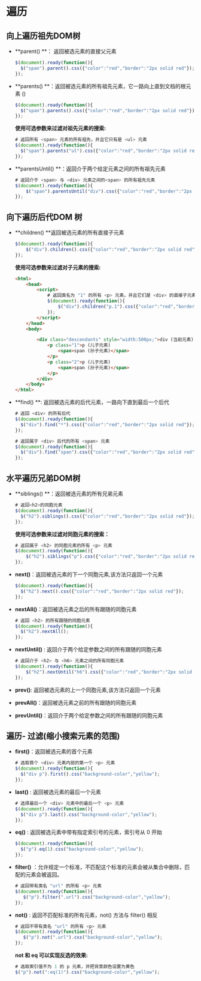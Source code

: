 # 遍历

## 向上遍历祖先DOM树

- **parent()  **： 返回被选元素的直接父元素

  ```javascript
  $(document).ready(function(){
    $("span").parent().css({"color":"red","border":"2px solid red"});
  });
  ```

- **parents() **：返回被选元素的所有祖先元素，它一路向上直到文档的根元素 (<html>)

  ```javascript
  $(document).ready(function(){
    $("span").parents().css({"color":"red","border":"2px solid red"});
  });
  ```

  **使用可选参数来过滤对祖先元素的搜索:**

  ```javascript
  # 返回所有 <span> 元素的所有祖先，并且它只有是 <ul> 元素
  $(document).ready(function(){
    $("span").parents("ul").css({"color":"red","border":"2px solid red"});
  });
  ```

- **parentsUntil() **：返回介于两个给定元素之间的所有祖先元素

  ```javascript
  # 返回介于 <span> 与 <div> 元素之间的<span> 的所有祖先元素
  $(document).ready(function(){
      $("span").parentsUntil("div").css({"color":"red","border":"2px solid red"});
  });
  ```

## 向下遍历后代DOM 树

- **children() **返回被选元素的所有直接子元素

  ```javascript
  $(document).ready(function(){
      $("div").children().css({"color":"red","border":"2px solid red"});
  });
  ```

  **使用可选参数来过滤对子元素的搜索:**

  ```html
  <html>
      <head>
          <script>
              # 返回类名为 "1" 的所有 <p> 元素，并且它们是 <div> 的直接子元素
              $(document).ready(function(){
                  $("div").children("p.1").css({"color":"red","border":"2px solid red"});
              });
          </script>
      </head>
      <body>
  
          <div class="descendants" style="width:500px;">div (当前元素) 
              <p class="1">p (儿子元素)
                  <span>span (孙子元素)</span>     
              </p>
              <p class="2">p (儿子元素)
                  <span>span (孙子元素)</span>
              </p> 
          </div>
      </body>
  </html>
  ```

- **find() **: 返回被选元素的后代元素，一路向下直到最后一个后代

  ```javascript
  # 返回 <div> 的所有后代
  $(document).ready(function(){
    $("div").find("*").css({"color":"red","border":"2px solid red"});
  });
  
  # 返回属于 <div> 后代的所有 <span> 元素
  $(document).ready(function(){
    $("div").find("span").css({"color":"red","border":"2px solid red"});
  });
  ```

## 水平遍历兄弟DOM树

- **siblings() **：返回被选元素的所有兄弟元素

  ```javascript
  # 返回<h2>的同胞元素
  $(document).ready(function(){
  	$("h2").siblings().css({"color":"red","border":"2px solid red"});
  });
  ```

  **使用可选参数来过滤对同胞元素的搜索：**

  ```javascript
  # 返回属于 <h2> 的同胞元素的所有 <p> 元素
  $(document).ready(function(){
      $("h2").siblings("p").css({"color":"red","border":"2px solid red"});
  });
  ```

- **next()**：返回被选元素的下一个同胞元素,该方法只返回一个元素

  ```javascript
  $(document).ready(function(){
  	$("h2").next().css({"color":"red","border":"2px solid red"});
  });
  ```

- **nextAll()**：返回被选元素之后的所有跟随的同胞元素

  ```javascript
  # 返回 <h2> 的所有跟随的同胞元素
  $(document).ready(function(){
    $("h2").nextAll();
  });
  ```

- **nextUntil()** : 返回介于两个给定参数之间的所有跟随的同胞元素

  ```javascript
  # 返回介于 <h2> 与 <h6> 元素之间的所有同胞元素
  $(document).ready(function(){
      $("h2").nextUntil("h6").css({"color":"red","border":"2px solid red"});
  });
  ```

- **prev()**: 返回被选元素的上一个同胞元素,该方法只返回一个元素

- **prevAll()**：返回被选元素之前的所有跟随的同胞元素

- **prevUntil()**：返回介于两个给定参数之间的所有跟随的同胞元素

## 遍历- 过滤(缩小搜索元素的范围)

* **first()**：返回被选元素的首个元素

  ```javascript
  # 选取首个 <div> 元素内部的第一个 <p> 元素
  $(document).ready(function(){
    $("div p").first().css("background-color","yellow");
  });
  ```

* **last()** : 返回被选元素的最后一个元素

  ```javascript
  # 选择最后一个 <div> 元素中的最后一个 <p> 元素
  $(document).ready(function(){
  	$("div p").last().css("background-color","yellow");
  });
  ```

* **eq()** : 返回被选元素中带有指定索引号的元素，索引号从 0 开始

  ```javascript
  $(document).ready(function(){
    $("p").eq(1).css("background-color","yellow");
  });
  ```

* **filter()** ：允许规定一个标准，不匹配这个标准的元素会被从集合中删除，匹配的元素会被返回。

  ```javascript
  # 返回带有类名 "url" 的所有 <p> 元素
  $(document).ready(function(){
     $("p").filter(".url").css("background-color","yellow");
  });
  ```

* **not()** : 返回不匹配标准的所有元素，not() 方法与 filter() 相反

  ```javascript
  # 返回不带有类名 "url" 的所有 <p> 元素
  $(document).ready(function(){
     $("p").not(".url").css("background-color","yellow");
  });
  ```

  **not 和 eq 可以实现反选的效果:**

  ```javascript
  # 选取索引值不为 1 的 p 元素，并把背景颜色设置为黄色
  $("p").not(":eq(1)").css("background-color","yellow");
  ```

  